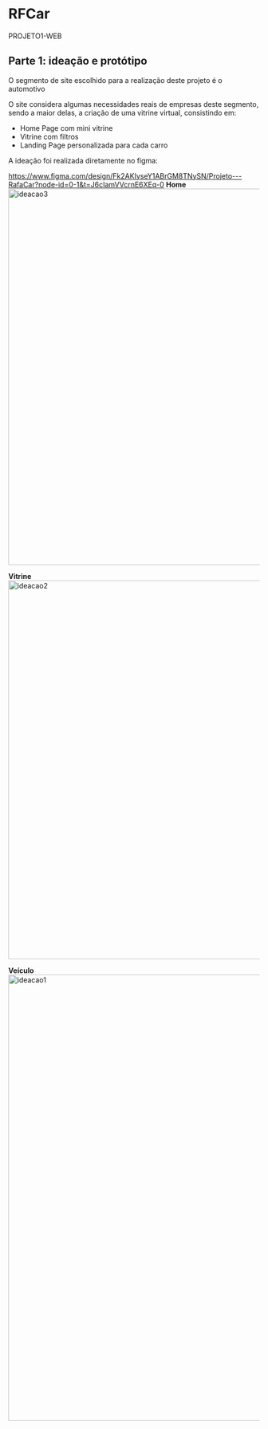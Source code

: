 # RFCar
PROJETO1-WEB

## Parte 1: ideação e protótipo

O segmento de site escolhido para a realização deste projeto é o automotivo  

O site considera algumas necessidades reais de empresas deste segmento, sendo a maior delas, a criação de uma vitrine virtual, consistindo em:
* Home Page com mini vitrine
* Vitrine com filtros
* Landing Page personalizada para cada carro


A ideação foi realizada diretamente no figma:

https://www.figma.com/design/Fk2AKIyseY1ABrGM8TNySN/Projeto---RafaCar?node-id=0-1&t=J6cIamVVcrnE6XEq-0
**Home**
<img width="1059" height="755" alt="ideacao3" src="https://github.com/user-attachments/assets/88a6ab5d-6377-4e41-b600-0c267eac51af" />

**Vitrine**
<img width="1058" height="760" alt="ideacao2" src="https://github.com/user-attachments/assets/d5f22b72-e7df-4918-9d2a-a62e2afea7f1" />

**Veículo**
<img width="1253" height="895" alt="ideacao1" src="https://github.com/user-attachments/assets/d73c062a-bfb1-4bef-b913-48ee0071f5cd" />


